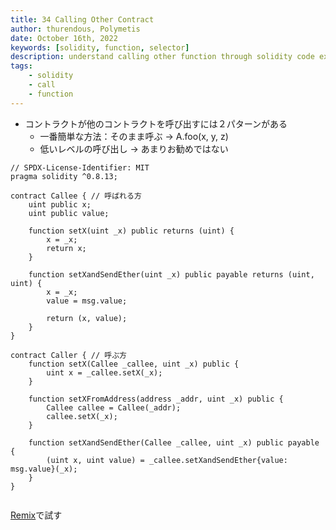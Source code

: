 ```yaml
---
title: 34 Calling Other Contract
author: thurendous, Polymetis
date: October 16th, 2022
keywords: [solidity, function, selector]
description: understand calling other function through solidity code example
tags:
    - solidity
    - call
    - function
---
```


-   コントラクトが他のコントラクトを呼び出すには２パターンがある
    -   一番簡単な方法：そのまま呼ぶ → A.foo(x, y, z)
    -   低いレベルの呼び出し → あまりお勧めではない

```sol
// SPDX-License-Identifier: MIT
pragma solidity ^0.8.13;

contract Callee { // 呼ばれる方
    uint public x;
    uint public value;

    function setX(uint _x) public returns (uint) {
        x = _x;
        return x;
    }

    function setXandSendEther(uint _x) public payable returns (uint, uint) {
        x = _x;
        value = msg.value;

        return (x, value);
    }
}

contract Caller { // 呼ぶ方
    function setX(Callee _callee, uint _x) public {
        uint x = _callee.setX(_x);
    }

    function setXFromAddress(address _addr, uint _x) public {
        Callee callee = Callee(_addr);
        callee.setX(_x);
    }

    function setXandSendEther(Callee _callee, uint _x) public payable {
        (uint x, uint value) = _callee.setXandSendEther{value: msg.value}(_x);
    }
}


```

[Remix](https://remix.ethereum.org/)で試す
